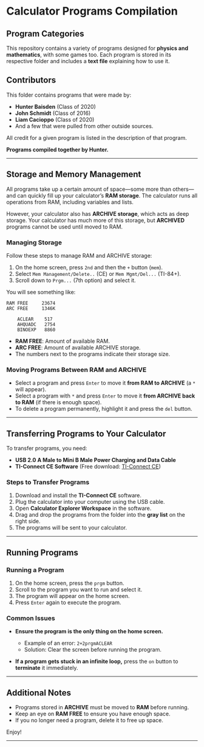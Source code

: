 # Calculator Programs Compilation

## Program Categories

This repository contains a variety of programs designed for **physics and mathematics**,  with some games too. Each program is stored in its respective folder and includes a **text file** explaining how to use it.

## Contributors

This folder contains programs that were made by:

- **Hunter Baisden** (Class of 2020)
- **John Schmidt** (Class of 2016)
- **Liam Cacioppo** (Class of 2020)
- And a few that were pulled from other outside sources.

All credit for a given program is listed in the description of that program.

**Programs compiled together by Hunter.**

---

## Storage and Memory Management

All programs take up a certain amount of space—some more than others—and can quickly fill up your calculator’s **RAM storage**. The calculator runs all operations from RAM, including variables and lists.

However, your calculator also has **ARCHIVE storage**, which acts as deep storage. Your calculator has much more of this storage, but **ARCHIVED** programs cannot be used until moved to RAM.

### Managing Storage

Follow these steps to manage RAM and ARCHIVE storage:

1. On the home screen, press `2nd` and then the `+` button (`mem`).
2. Select `Mem Management/Delete..` (CE) or `Mem Mgmt/Del...` (TI-84+).
3. Scroll down to `Prgm...` (7th option) and select it.

You will see something like:

```
RAM FREE     23674
ARC FREE     1346K

    ACLEAR    517
    AHQUADC   2754
    BINOEXP   8860
```

- **RAM FREE**: Amount of available RAM.
- **ARC FREE**: Amount of available ARCHIVE storage.
- The numbers next to the programs indicate their storage size.

### Moving Programs Between RAM and ARCHIVE

- Select a program and press `Enter` to move it **from RAM to ARCHIVE** (a `*` will appear).
- Select a program with `*` and press `Enter` to move it **from ARCHIVE back to RAM** (if there is enough space).
- To delete a program permanently, highlight it and press the `del` button.

---

## Transferring Programs to Your Calculator

To transfer programs, you need:

- **USB 2.0 A Male to Mini B Male Power Charging and Data Cable**
- **TI-Connect CE Software** (Free download: [TI-Connect CE](https://education.ti.com/en/products/computer-software/ti-connect-ce-sw))

### Steps to Transfer Programs

1. Download and install the **TI-Connect CE** software.
2. Plug the calculator into your computer using the USB cable.
3. Open **Calculator Explorer Workspace** in the software.
4. Drag and drop the programs from the folder into the **gray list** on the right side.
5. The programs will be sent to your calculator.

---

## Running Programs

### Running a Program

1. On the home screen, press the `prgm` button.
2. Scroll to the program you want to run and select it.
3. The program will appear on the home screen.
4. Press `Enter` again to execute the program.

### Common Issues

- **Ensure the program is the only thing on the home screen.**  
  - Example of an error: `2+2prgmACLEAR`
  - Solution: Clear the screen before running the program.

- **If a program gets stuck in an infinite loop,** press the `on` button to **terminate** it immediately.

---

## Additional Notes

- Programs stored in **ARCHIVE** must be moved to **RAM** before running.
- Keep an eye on **RAM FREE** to ensure you have enough space.
- If you no longer need a program, delete it to free up space.

Enjoy!

---